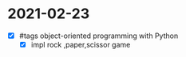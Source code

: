 # 2021-02-23

- [x] #tags object-oriented programming with Python 
  - [x] impl rock ,paper,scissor game 